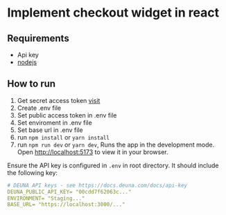 # Implement checkout widget in react

## Requirements

- Api key
- [nodejs](https://nodejs.org/en/)

## How to run

1. Get secret access token [visit](https://docs.deuna.com/docs/api-key)
2. Create .env file 
3. Set public access token in .env file 
4. Set enviroment in .env file 
5. Set base url in .env file 
6. run `npm install` or `yarn install`
7. run `npm run dev` or `yarn dev`, Runs the app in the development mode. Open [http://localhost:5173](http://localhost:5173) to view it in your browser.

Ensure the API key is configured in `.env` in root directory. It should include the following key:

```yaml
# DEUNA API keys - see https://docs.deuna.com/docs/api-key
DEUNA_PUBLIC_API_KEY= "00cdd7f62063c..."
ENVIRONMENT= "Staging..."
BASE_URL= "https://localhost:3000/..."
```